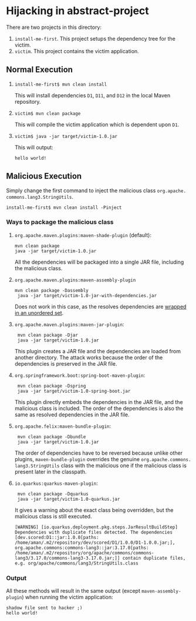 # Hijacking in abstract-project

There are two projects in this directory:
1. `install-me-first`. This project setups the dependency tree for the victim.
2. `victim`. This project contains the victim application.

## Normal Execution

1. ```shell
   install-me-first$ mvn clean install
   ```
   This will install dependencies `D1`, `D11`, and `D12` in the local Maven repository.
2. ```shell
   victim$ mvn clean package
   ```
   This will compile the victim application which is dependent upon `D1`.
3. ```shell
   victim$ java -jar target/victim-1.0.jar
   ```
   This will output:
   ```shell
   hello world!
   ```

## Malicious Execution

Simply change the first command to inject the malicious class `org.apache.
commons.lang3.StringUtils`.
   ```shell
   install-me-first$ mvn clean install -Pinject
   ```
### Ways to package the malicious class

1. `org.apache.maven.plugins:maven-shade-plugin` (default):
   ```shell
   mvn clean package
   java -jar target/victim-1.0.jar
   ```
   All the dependencies will be packaged into a single JAR file, including the malicious class.
2. `org.apache.maven.plugins:maven-assembly-plugin`
   ```shell
   mvn clean package -Dassembly
    java -jar target/victim-1.0-jar-with-dependencies.jar
   ```
   Does not work in this case, as the resolves dependencies are [wrapped in 
   an unordered set](https://github.com/apache/maven-assembly-plugin/blob/ada2cc1c9025f32edb7bfd7fe7e630e9719a71d3/src/main/java/org/apache/maven/plugins/assembly/artifact/DefaultDependencyResolver.java#L247).
3. `org.apache.maven.plugins:maven-jar-plugin`:
   ```shell
    mvn clean package -Djar
    java -jar target/victim-1.0.jar
   ```
   This plugin creates a JAR file and the dependencies are loaded from 
   another directory.
   The attack works because the order of the dependencies is preserved in the JAR file.

4. `org.springframework.boot:spring-boot-maven-plugin`:
   ```shell
    mvn clean package -Dspring
    java -jar target/victim-1.0-spring-boot.jar
   ```
   This plugin directly embeds the dependencies in the JAR file, and the malicious class is included.
   The order of the dependencies is also the same as resolved dependencies in 
   the JAR file.

5. `org.apache.felix:maven-bundle-plugin`:
   ```shell
    mvn clean package -Dbundle
    java -jar target/victim-1.0.jar
   ```
   The order of dependencies have to be reversed because unlike other 
   plugins, `maven-bundle-plugin` overrides the genuine `org.apache.commons.
   lang3.StringUtils` class with the malicious one if the malicious class is 
   present later in the classpath.

6. `io.quarkus:quarkus-maven-plugin`:
   ```shell
    mvn clean package -Dquarkus
    java -jar target/victim-1.0-quarkus.jar
   ```
   It gives a warning about the exact class being overridden, but the malicious class is still executed.
   ```text
   [WARNING] [io.quarkus.deployment.pkg.steps.JarResultBuildStep] Dependencies with duplicate files detected. The dependencies [dev.scored:D1::jar:1.0.0[paths: /home/aman/.m2/repository/dev/scored/D1/1.0.0/D1-1.0.0.jar;], org.apache.commons:commons-lang3::jar:3.17.0[paths: /home/aman/.m2/repository/org/apache/commons/commons-lang3/3.17.0/commons-lang3-3.17.0.jar;]] contain duplicate files, e.g. org/apache/commons/lang3/StringUtils.class
   ```
### Output

All these methods will result in the same output (except 
`maven-assembly-plugin`) when running the victim application:
```
shadow file sent to hacker ;)
hello world!
```